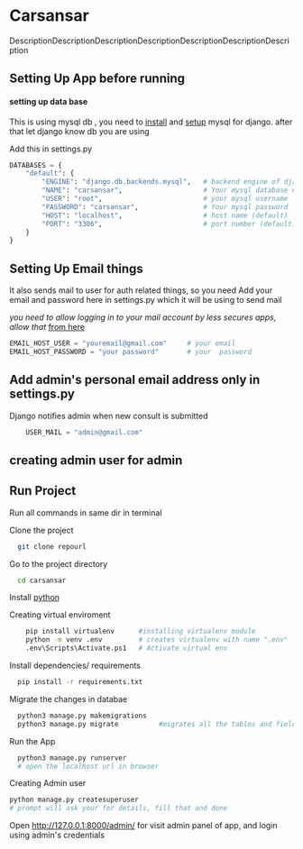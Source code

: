 
# Carsansar

DescriptionDescriptionDescriptionDescriptionDescriptionDescriptionDescription 


## Setting Up App before running
#### setting up data base

This is using mysql db , you need to [install](https://dev.mysql.com/downloads/installer/) and [setup](https://www.digitalocean.com/community/tutorials/how-to-create-a-django-app-and-connect-it-to-a-database) mysql for django. 
after that let django know db you are using

Add this in settings.py
```py
DATABASES = {
    "default": {
        "ENGINE": "django.db.backends.mysql",   # backend engine of django for mysql
        "NAME": "carsansar",                    # Your mysql database name
        "USER": "root",                         # your mysql username
        "PASSWORD": "carsansar",                # Your mysql password
        "HOST": "localhost",                    # host name (default)
        "PORT": "3306",                         # port number (default)
    }
}

```
## Setting Up Email things

It also sends mail to user for auth related things, so you need Add your email and password here in settings.py which it will be using to send mail

*you need to allow logging in to your mail account by less secures apps, allow that* [from here](https://support.google.com/accounts/answer/6010255?hl=en)
```py
EMAIL_HOST_USER = "youremail@gmail.com"     # your email
EMAIL_HOST_PASSWORD = "your password"       # your  password
```

## Add admin's personal email address only in settings.py
Django notifies admin when new consult is submitted
```py
    USER_MAIL = "admin@gmail.com"
```

## creating admin user for admin


## Run Project
Run all commands in same dir in terminal 


Clone the project

```bash
  git clone repourl
```

Go to the project directory

```bash
  cd carsansar
```
Install [python](https://www.python.org/downloads/) 

Creating virtual enviroment
```bash
    pip install virtualenv      #installing virtualenv module
    python -m venv .env         # creates virtualenv with name ".env"
    .env\Scripts\Activate.ps1   # Activate virtual env 
```
Install dependencies/ requirements

```bash
  pip install -r requirements.txt
```

Migrate the changes in databae

```bash
  python3 manage.py makemigrations
  python3 manage.py migrate          #migrates all the tables and fields etc to the db
```
Run the App

```bash
  python3 manage.py runserver
  # open the localhost url in browser
```

Creating Admin user
```bash
python manage.py createsuperuser
# prompt will ask your for details, fill that and done
```
Open http://127.0.0.1:8000/admin/ for visit admin panel of app, and login using admin's credentials 

